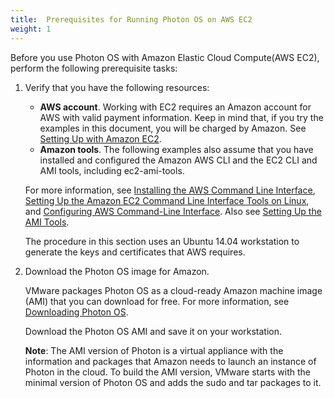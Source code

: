 ```yaml
---
title:  Prerequisites for Running Photon OS on AWS EC2
weight: 1
---
```


Before you use Photon OS with Amazon Elastic Cloud Compute(AWS EC2), perform the following prerequisite tasks:

1. Verify that you have the following resources:
    
    - **AWS account**. Working with EC2 requires an Amazon account for AWS with valid payment information. Keep in mind that, if you try the examples in this document, you will be charged by Amazon. See [Setting Up with Amazon EC2](http://docs.aws.amazon.com/AWSEC2/latest/UserGuide/get-set-up-for-amazon-ec2.html).
    - **Amazon tools**. The following examples also assume that you have installed and configured the Amazon AWS CLI and the EC2 CLI and AMI tools, including ec2-ami-tools.
    
    For more information, see [Installing the AWS Command Line Interface](http://docs.aws.amazon.com/cli/latest/userguide/installing.html), [Setting Up the Amazon EC2 Command Line Interface Tools on Linux](http://docs.aws.amazon.com/AWSEC2/latest/CommandLineReference/set-up-ec2-cli-linux.html), and [Configuring AWS Command-Line Interface](http://docs.aws.amazon.com/cli/latest/userguide/cli-chap-getting-started.html). Also see [Setting Up the AMI Tools](http://docs.aws.amazon.com/AWSEC2/latest/UserGuide/set-up-ami-tools.html).
    
    The procedure in this section uses an Ubuntu 14.04 workstation to generate the keys and certificates that AWS requires.

2. Download the Photon OS image for Amazon. 

   VMware packages Photon OS as a cloud-ready Amazon machine image (AMI) that you can download for free. For more information, see [Downloading Photon OS](../../downloading-photon/).

   Download the Photon OS AMI and save it on your workstation. 

   **Note**: The AMI version of Photon is a virtual appliance with the information and packages that Amazon needs to launch an instance of Photon in the cloud. To build the AMI version, VMware starts with the minimal version of Photon OS and adds the sudo and tar packages to it. 
